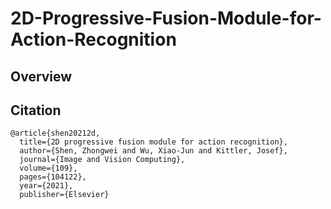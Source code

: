 # 2D-Progressive-Fusion-Module-for-Action-Recognition
## Overview

## Citation
```
@article{shen20212d,
  title={2D progressive fusion module for action recognition},
  author={Shen, Zhongwei and Wu, Xiao-Jun and Kittler, Josef},
  journal={Image and Vision Computing},
  volume={109},
  pages={104122},
  year={2021},
  publisher={Elsevier}
```

